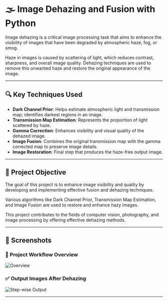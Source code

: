 # 🌫️ Image Dehazing and Fusion with Python

Image dehazing is a critical image processing task that aims to enhance the visibility of images that have been degraded by atmospheric haze, fog, or smog.

Haze in images is caused by scattering of light, which reduces contrast, sharpness, and overall image quality. Dehazing techniques are used to remove this unwanted haze and restore the original appearance of the image.

---

## 🔍 Key Techniques Used

- **Dark Channel Prior**: Helps estimate atmospheric light and transmission map; identifies darkest regions in an image.
- **Transmission Map Estimation**: Represents the proportion of light scattered by haze.
- **Gamma Correction**: Enhances visibility and visual quality of the dehazed image.
- **Image Fusion**: Combines the original transmission map with the gamma corrected map to preserve image details.
- **Image Restoration**: Final step that produces the haze-free output image.

---

## 🎯 Project Objective

The goal of this project is to enhance image visibility and quality by developing and implementing effective fusion and dehazing techniques.

Various algorithms like Dark Channel Prior, Transmission Map Estimation, and Image Fusion are used to restore and enhance hazy images.

This project contributes to the fields of computer vision, photography, and image processing by offering effective dehazing methods.

---

## 📸 Screenshots

### 📌 Project Workflow Overview
![Overview](./Screenshots/Overview.png)

### ✅ Output Images After Dehazing
![Step-wise Output](./Screenshots/Output.png)

---
